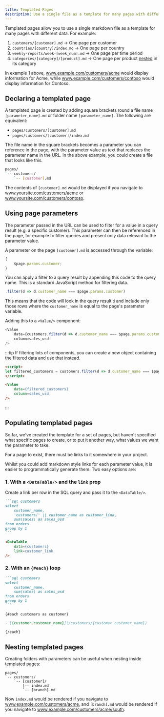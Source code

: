 ```yaml
---
title: Templated Pages
description: Use a single file as a template for many pages with different data.
---
```


Templated pages allow you to use a single markdown file as a template for many pages with different data. For example:

1. `customers/[customer].md` -> One page per customer
1. `countries/[country]/index.md` -> One page per country
1. `weekly-reports/week-[week_num].md` -> One page per time period
1. `categories/[category]/[product].md` -> One page per product [nested](#nesting-templated-pages) in its category

In example 1 above, www.example.com/customers/acme would display information for Acme, while www.example.com/customers/contoso would display information for Contoso.

## Declaring a templated page

A templated page is created by adding square brackets round a file name `[parameter_name].md` or folder name `[parameter_name]`.
The following are equivalent:

- `pages/customers/[customer].md`
- `pages/customers/[customer]/index.md`

The file name in the square brackets becomes a parameter you can reference in the page, with the parameter value as text that replaces the parameter name in the URL.
In the above example, you could create a file that looks like this.

```bash
pages/
`-- customers/
    `-- [customer].md
```

The contents of `[customer].md` would be displayed if you navigate to www.yoursite.com/customers/acme or www.yoursite.com/customers/contoso.

## Using page parameters

The parameter passed in the URL can be used to filter for a value in a query result (e.g. a specific customer). This parameter can then be referenced in the page, for example to filter queries and present only data relevant to the parameter value.

A parameter on the page `[customer].md` is accessed through the variable:

```js
{
	$page.params.customer;
}
```

You can apply a filter to a query result by appending this code to the query name. This is a standard JavaScript method for filtering data.

```js title="Filter method"
.filter(d => d.customer_name === $page.params.customer)
```

This means that the code will look in the query result `d` and include only those rows where the `customer_name` is equal to the page's parameter variable.

Adding this to a `<Value/>` component:

```js
<Value
    data={customers.filter(d => d.customer_name === $page.params.customer)}
    column=sales_usd
/>
```

:::tip
If filtering lots of components, you can create a new object containing the filtered data and use that instead.

```markdown
<script>
let filtered_customers = customers.filter(d => d.customer_name === $page.params.customer)
</script>

<Value 
    data={filtered_customers} 
    column=sales_usd
/>
```

:::

## Populating templated pages

So far, we've created the template for a set of pages, but haven't specified what specific pages to create, or to put it another way, what values we want the parameter to take.

For a page to exist, there must be links to it somewhere in your project.

Whilst you could add markdown style links for each parameter value, it is easier to programmatically generate them. Two easy options are:

### 1. With a `<DataTable/>` and the `link` prop

Create a link per row in the SQL query and pass it to the `<DataTable/>`.

````markdown
```sql customers
select
    customer_name,
    'customers/' || customer_name as customer_link,
    sum(sales) as sales_usd
from orders
group by 1
```

<DataTable
    data={customers}
    link=customer_link
/>
````

### 2. With an `{#each}` loop

````markdown
```sql customers
select
    customer_name,
    sum(sales) as sales_usd
from orders
group by 1
```

{#each customers as customer}

- [{customer.customer_name}](/customers/{customer.customer_name})

{/each}
````

## Nesting templated pages

Creating folders with parameters can be useful when nesting inside templated pages:

```
pages/
`-- customers/
    `-- [customer]/
        |-- index.md
        `-- [branch].md
```

Now `index.md` would be rendered if you navigate to www.example.com/customers/acme, and `[branch].md` would be rendered if you navigate to www.example.com/customers/acme/south.
